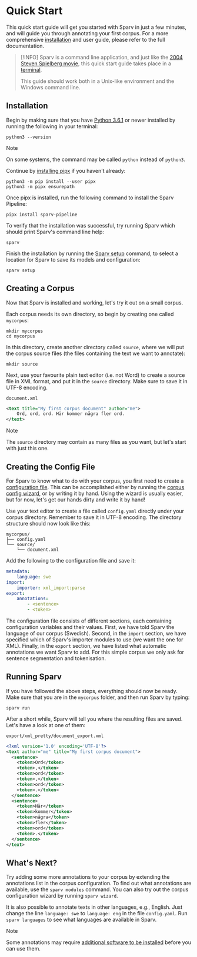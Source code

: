 # Quick Start

This quick start guide will get you started with Sparv in just a few minutes, and will guide you through
annotating your first corpus. For a more comprehensive [installation](user-manual/installation-and-setup.md) and
user guide, please refer to the full documentation.

> [!INFO]
> Sparv is a command line application, and just like the
> [2004 Steven Spielberg movie](https://www.imdb.com/title/tt0362227/), this quick start guide takes place in a
> [terminal](https://en.wikipedia.org/wiki/Terminal_emulator).
>
> This guide should work both in a Unix-like environment and the Windows command line.

## Installation

Begin by making sure that you have [Python 3.6.1](http://python.org/) or newer installed by running the following
in your terminal:
```
python3 --version
```

> [!NOTE]
> On some systems, the command may be called `python` instead of `python3`.

Continue by [installing pipx](https://pipxproject.github.io/pipx/installation/) if you haven't already:
```
python3 -m pip install --user pipx
python3 -m pipx ensurepath
```

Once pipx is installed, run the following command to install the Sparv Pipeline:
```
pipx install sparv-pipeline
```

To verify that the installation was successful, try running Sparv which should print Sparv's command line help:
```
sparv
```

Finish the installation by running the [Sparv setup](user-manual/installation-and-setup.md#sparv-data-directory)
command, to select a location for Sparv to save its models and configuration:
```
sparv setup
```

## Creating a Corpus

Now that Sparv is installed and working, let's try it out on a small corpus.

Each corpus needs its own directory, so begin by creating one called `mycorpus`:
```
mkdir mycorpus
cd mycorpus
```

In this directory, create another directory called `source`, where we will put the corpus source files (the files
containing the text we want to annotate):
```
mkdir source
```

Next, use your favourite plain text editor (i.e. not Word) to create a source file in XML format, and put it in the
`source` directory. Make sure to save it in UTF-8 encoding.

`document.xml`
```xml
<text title="My first corpus document" author="me">
    Ord, ord, ord. Här kommer några fler ord.
</text>
```

> [!NOTE]
> The `source` directory may contain as many files as you want, but let's start with just this one.

## Creating the Config File

For Sparv to know what to do with your corpus, you first need to create a
[configuration file](user-manual/corpus-configuration.md). This can be accomplished
either by running the [corpus config wizard](corpus-configuration.md#corpus-config-wizard), or by writing it by hand.
Using the wizard is usually easier, but for now, let's get our hands dirty and write it by hand!

Use your text editor to create a file called `config.yaml` directly under your corpus directory. Remember to save it
in UTF-8 encoding.
The directory structure should now look like this:

```
mycorpus/
├── config.yaml
└── source/
    └── document.xml
```

Add the following to the configuration file and save it:

```yaml
metadata:
    language: swe
import:
    importer: xml_import:parse
export:
    annotations:
        - <sentence>
        - <token>
```

The configuration file consists of different sections, each containing configuration variables and their values. First,
we have told Sparv the language of our corpus (Swedish). Second, in the `import` section, we have specified which of
Sparv's importer modules to use (we want the one for XML). Finally, in the `export` section, we have listed what
automatic annotations we want Sparv to add. For this simple corpus we only ask for sentence segmentation and
tokenisation.

## Running Sparv

If you have followed the above steps, everything should now be ready. Make sure that you are in the `mycorpus` folder,
and then run Sparv by typing:
```
sparv run
```

After a short while, Sparv will tell you where the resulting files are saved. Let's have a look at one of them:

`export/xml_pretty/document_export.xml`
```xml
<?xml version='1.0' encoding='UTF-8'?>
<text author="me" title="My first corpus document">
  <sentence>
    <token>Ord</token>
    <token>,</token>
    <token>ord</token>
    <token>,</token>
    <token>ord</token>
    <token>.</token>
  </sentence>
  <sentence>
    <token>Här</token>
    <token>kommer</token>
    <token>några</token>
    <token>fler</token>
    <token>ord</token>
    <token>.</token>
  </sentence>
</text>
```

## What's Next?

Try adding some more annotations to your corpus by extending the annotations list in the corpus configuration. To find
out what annotations are available, use the `sparv modules` command. You can also try out the corpus configuration
wizard by running `sparv wizard`.

It is also possible to annotate texts in other languages, e.g., English. Just change the line `language: swe` to
`language: eng` in the file `config.yaml`. Run `sparv languages` to see what languages are available in Sparv.

> [!NOTE]
> Some annotations may require
> [additional software to be installed](user-manual/installation-and-setup.md#installing-additional-third-party-software)
> before you can use them.
